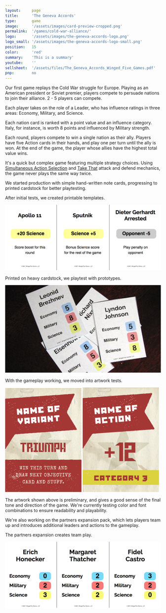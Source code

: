 ```yaml
---
layout:     page
title:      'The Geneva Accords'
type:       game
image:      '/assets/images/card-preview-cropped.png'
permalink:  '/games/cold-war-alliance/'
logo:       '/assets/images/the-geneva-accords-logo.png'
logo_small: '/assets/images/the-geneva-accords-logo-small.png'
position:   15
color:      'red'
summary:    'This is a summary'
youtube:    ''
sellsheet:  '/assets/files/The_Geneva_Accords_Winged_Five_Games.pdf'
pnp:        no
---
```


Our first game replays the Cold War struggle for Europe. Playing as an American president or Soviet premier, players compete to persuade nations to join their alliance. 2 - 5 players can compete.

Each player takes on the role of a Leader, who has influence ratings in three areas: Economy, Military, and Science.

Each nation card is ranked with a point value and an influence category. Italy, for instance, is worth 8 points and influenced by Military strength.

Each round, players compete to win a single nation as their ally. Players have five Action cards in their hands, and play one per turn until the ally is won. At the end of the game, the player whose allies have the highest total value wins.

It's a quick but complex game featuring multiple strategy choices. Using <a href="https://www.boardgamegeek.com/boardgamemechanic/2020/simultaneous-action-selection">Simultaneous Action Selection</a> and <a href="https://www.boardgamegeek.com/boardgamemechanic/2686/take">Take That</a> attack and defend mechanics, the game never plays the same way twice.

We started production with simple hand-written note cards, progressing to printed cardstock for better playtesting.

After initial tests, we created printable templates.

<img src="/assets/images/sample-pdf-cards.png" alt="Sample action cards displayed from a PDF">

Printed on heavy cardstock, we playtest with prototypes.

<img src="/assets/images/card-player-sample-two.jpg" alt="A pile of printed leader cards for gameplay testing">

With the gameplay working, we moved into artwork tests.

<img src="/assets/images/card-preview-special.png" width="49%" alt="Preliminary artwork for a special action card">
<img src="/assets/images/card-preview-action.png" width="49%" alt="Preliminary artwork for a standard bonus card">

The artwork shown above is preliminary, and gives a good sense of the final tone and direction of the game. We're currently testing color and font combinations to ensure readability and playability.

We're also working on the partners expansion pack, which lets players team up and introduces additional leaders and actions to the gameplay.

The partners expansion creates team play.

<img src="/assets/images/ally-card-preview.png" alt="Sample partner cards displayed from a PDF">
